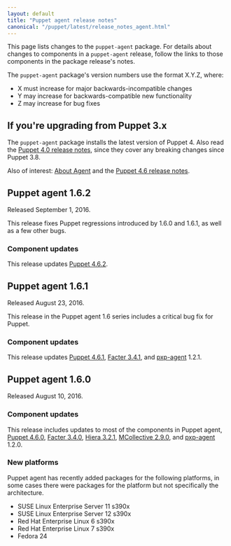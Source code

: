 ```yaml
---
layout: default
title: "Puppet agent release notes"
canonical: "/puppet/latest/release_notes_agent.html"
---
```


[Puppet 4.6.0]: /puppet/4.6/release_notes.html#puppet-460
[Puppet 4.6.1]: /puppet/4.6/release_notes.html#puppet-461
[Puppet 4.6.2]: /puppet/4.6/release_notes.html#puppet-462

[Facter 3.4.0]: /facter/3.4/release_notes.html#facter-340
[Facter 3.4.1]: /facter/3.4/release_notes.html#facter-341

[Hiera 3.2.1]: /hiera/3.2/release_notes.html#hiera-321

[MCollective 2.9.0]: /mcollective/releasenotes.html#2_9_0

[pxp-agent]: https://github.com/puppetlabs/pxp-agent


This page lists changes to the `puppet-agent` package. For details about changes to components in a `puppet-agent` release, follow the links to those components in the package release's notes.

The `puppet-agent` package's version numbers use the format X.Y.Z, where:

* X must increase for major backwards-incompatible changes
* Y may increase for backwards-compatible new functionality
* Z may increase for bug fixes

## If you're upgrading from Puppet 3.x

The `puppet-agent` package installs the latest version of Puppet 4. Also read the [Puppet 4.0 release notes](/puppet/4.0/release_notes.html), since they cover any breaking changes since Puppet 3.8.

Also of interest: [About Agent](./about_agent.html) and the [Puppet 4.6 release notes](./release_notes.html).

## Puppet agent 1.6.2

Released September 1, 2016.

This release fixes Puppet regressions introduced by 1.6.0 and 1.6.1, as well as a few other bugs.

### Component updates

This release updates [Puppet 4.6.2][].

## Puppet agent 1.6.1

Released August 23, 2016.

This release in the Puppet agent 1.6 series includes a critical bug fix for Puppet.

### Component updates

This release updates [Puppet 4.6.1][], [Facter 3.4.1][], and [pxp-agent][] 1.2.1.

## Puppet agent 1.6.0

Released August 10, 2016.

### Component updates

This release includes updates to most of the components in Puppet agent, [Puppet 4.6.0][], [Facter 3.4.0][], [Hiera 3.2.1][], [MCollective 2.9.0][], and [pxp-agent][] 1.2.0.

### New platforms

Puppet agent has recently added packages for the following platforms, in some cases there were packages for the platform but not specifically the architecture.

* SUSE Linux Enterprise Server 11 s390x
* SUSE Linux Enterprise Server 12 s390x
* Red Hat Enterprise Linux 6 s390x
* Red Hat Enterprise Linux 7 s390x
* Fedora 24
